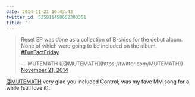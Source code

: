 ```yaml
---
date: 2014-11-21 16:43:43
twitter_id: 535911458652303361
title: ''
---
```


<blockquote class="twitter-tweet"><p lang="en" dir="ltr">Reset EP was done as a collection of B-sides for the debut album. None of which were going to be included on the album. <a href="https://twitter.com/hashtag/FunFactFriday?src=hash&amp;ref_src=twsrc%5Etfw">#FunFactFriday</a></p>&mdash; MUTEMATH ([@MUTEMATH](https://twitter.com/MUTEMATH)) <a href="https://twitter.com/MUTEMATH/status/535897414884806656?ref_src=twsrc%5Etfw">November 21, 2014</a></blockquote>
<script async src="https://platform.twitter.com/widgets.js" charset="utf-8"></script>

[@MUTEMATH](https://twitter.com/MUTEMATH) very glad you included Control; was my fave MM song for a while (still love it).

